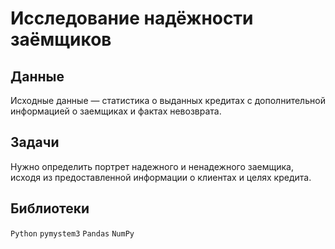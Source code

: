 # Исследование надёжности заёмщиков

## Данные
Исходные данные — статистика о выданных кредитах с дополнительной информацией о заемщиках и фактах невозврата.

## Задачи
Нужно определить портрет надежного и ненадежного заемщика, исходя из предоставленной информации о клиентах и целях кредита.

## Библиотеки
`Python` `pymystem3` `Pandas` `NumPy`
